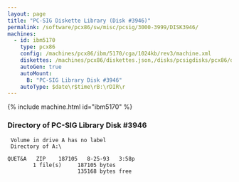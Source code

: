 ```yaml
---
layout: page
title: "PC-SIG Diskette Library (Disk #3946)"
permalink: /software/pcx86/sw/misc/pcsig/3000-3999/DISK3946/
machines:
  - id: ibm5170
    type: pcx86
    config: /machines/pcx86/ibm/5170/cga/1024kb/rev3/machine.xml
    diskettes: /machines/pcx86/diskettes.json,/disks/pcsigdisks/pcx86/diskettes.json
    autoGen: true
    autoMount:
      B: "PC-SIG Library Disk #3946"
    autoType: $date\r$time\rB:\rDIR\r
---
```


{% include machine.html id="ibm5170" %}

### Directory of PC-SIG Library Disk #3946

     Volume in drive A has no label
     Directory of A:\

    QUET&A   ZIP    187105   8-25-93   3:58p
            1 file(s)     187105 bytes
                          135168 bytes free
